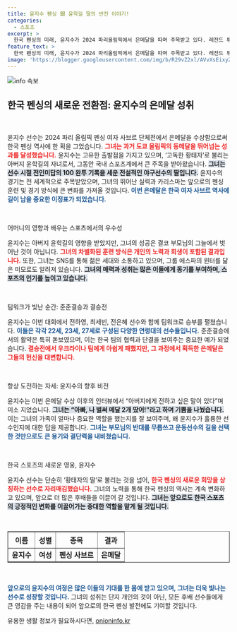 ```yaml
---
title: 윤지수 펜싱 銀 윤학길 딸의 반전 이야기!
categories:
  - 스포츠
excerpt: >
  한국 펜싱의 미래, 윤지수가 2024 파리올림픽에서 은메달을 따며 주목받고 있다. 레전드 투수 윤학길의 딸로서의 부담을 딛고, 역사적인 순간을 만들어낸 그의 특별한 여정을 확인해보세요!
feature_text: >
  한국 펜싱의 미래, 윤지수가 2024 파리올림픽에서 은메달을 따며 주목받고 있다. 레전드 투수 윤학길의 딸로서의 부담을 딛고, 역사적인 순간을 만들어낸 그의 특별한 여정을 확인해보세요!
image: 'https://blogger.googleusercontent.com/img/b/R29vZ2xl/AVvXsEixyZcFfHzMRdzZMjFBmAUKJYCLCGyLL1o632UiGVXcaFdKo_bkvkuCioo0uUKlGfBVcT3P84aROyZIXSBEx3Aw5nCQ3pTgDom1WDC4m8eifvWiAmWEEVb4x6G_l8C0QH225ldMjyaFvpxGEBGNO37VmDTDMHGhJPq73UglMfDca1-0aw/s1600/blogspot.png'
---
```


<p><img src="https://blogger.googleusercontent.com/img/b/R29vZ2xl/AVvXsEixyZcFfHzMRdzZMjFBmAUKJYCLCGyLL1o632UiGVXcaFdKo_bkvkuCioo0uUKlGfBVcT3P84aROyZIXSBEx3Aw5nCQ3pTgDom1WDC4m8eifvWiAmWEEVb4x6G_l8C0QH225ldMjyaFvpxGEBGNO37VmDTDMHGhJPq73UglMfDca1-0aw/s1600/blogspot.png" alt="info 속보" /></p>

<h2 data-ke-size="size26">한국 펜싱의 새로운 전환점: 윤지수의 은메달 성취</h2>

<p data-ke-size="size16">&nbsp;</p>

<p>윤지수 선수는 2024 파리 올림픽 펜싱 여자 사브르 단체전에서 은메달을 수상함으로써 한국 펜싱 역사에 한 획을 그었습니다. <b><span style="color: #ee2323;">그녀는 과거 도쿄 올림픽의 동메달을 뛰어넘는 성과를 달성했습니다.</span></b> 윤지수는 고유한 출발점을 가지고 있으며, ‘고독한 황태자’로 불리는 아버지 윤학길의 자녀로서, 그동안 국내 스포츠계에서 큰 주목을 받아왔습니다. <b><span style="background-color: #21538527;">그녀는 선수 시절 전인미답의 100 완투 기록을 세운 전설적인 야구선수의 딸입니다.</span></b> 윤지수의 경기는 전 세계적으로 주목받았으며, 그녀의 뛰어난 실력과 카리스마는 앞으로의 펜싱 훈련 및 경기 방식에 큰 변화를 가져올 것입니다. <b><span style="color: #1a5490;">이번 은메달은 한국 여자 사브르 역사에 길이 남을 중요한 이정표가 되었습니다.</span></b></p>

<p data-ke-size="size16">&nbsp;</p>

<p>어머니의 영향과 배우는 스포츠에서의 우수성</p>

<p>윤지수는 아버지 윤학길의 영향을 받았지만, 그녀의 성공은 결코 부모님의 그늘에서 벗어난 것이 아닙니다. <b><span style="color: #ee2323;">그녀의 차별화된 훈련 방식은 개인의 노력과 희생이 포함된 결과입니다.</span></b> 또한, 그녀는 SNS를 통해 젊은 세대와 소통하고 있으며, 그룹 에스파의 윈터를 닮은 미모로도 알려져 있습니다. <b><span style="background-color: #21538527;">그녀의 매력과 성취는 많은 이들에게 동기를 부여하며, 스포츠의 인기를 높이고 있습니다.</span></b></p>

<p data-ke-size="size16">&nbsp;</p>

<p>팀워크가 빛난 순간: 준준결승과 결승전</p>

<p>윤지수는 이번 대회에서 전하영, 최세빈, 전은혜 선수와 함께 팀워크로 승부를 펼쳤습니다. <b><span style="color: #1a5490;">이들은 각각 22세, 23세, 27세로 구성된 다양한 연령대의 선수들입니다.</span></b> 준준결승에서의 활약은 특히 돋보였으며, 이는 한국 팀의 협력과 단결을 보여주는 중요한 예가 되었습니다. <b><span style="color: #ee2323;">결승전에서 우크라이나 팀에게 아쉽게 패했지만, 그 과정에서 획득한 은메달은 그들의 헌신을 대변합니다.</span></b></p>

<p data-ke-size="size16">&nbsp;</p>

<p>항상 도전하는 자세: 윤지수의 향후 비전</p>

<p>윤지수는 이번 은메달 수상 이후의 인터뷰에서 “아버지에게 전하고 싶은 말이 있다”며 미소 지었습니다. <b><span style="background-color: #21538527;">그녀는 “아빠, 나 벌써 메달 2개 땄어!”라고 하며 기쁨을 나눴습니다.</span></b> 이는 그녀의 가족이 얼마나 중요한 역할을 했는지를 잘 보여주며, 왜 윤지수가 훌륭한 선수인지에 대한 답을 제공합니다. <b><span style="color: #1a5490;">그녀는 부모님의 반대를 무릅쓰고 운동선수의 길을 선택한 것만으로도 큰 용기와 결단력을 내비쳤습니다. </span></b></p>

<p data-ke-size="size16">&nbsp;</p>

<p>한국 스포츠의 새로운 영웅, 윤지수</p>

<p>윤지수 선수는 단순히 ‘황태자의 딸’로 불리는 것을 넘어, <b><span style="color: #ee2323;">한국 펜싱의 새로운 희망을 상징하는 선수로 자리매김했습니다.</span></b> 그녀의 노력을 통해 한국 펜싱의 역사는 계속 변화하고 있으며, 앞으로 더 많은 후배들을 이끌어 갈 것입니다. <b><span style="background-color: #21538527;">그녀는 앞으로도 한국 스포츠의 긍정적인 변화를 이끌어가는 중대한 역할을 맡게 될 것입니다.</span></b> </p>

<p data-ke-size="size16">&nbsp;</p>

<table style="width: 100%; border-collapse: collapse;" border="1">
  <tr>
    <th style="text-align: center; height: 37px;"><b>이름</b></th>
    <th style="text-align: center; height: 37px;"><b>성별</b></th>
    <th style="text-align: center; height: 37px;"><b>종목</b></th>
    <th style="text-align: center; height: 37px;"><b>결과</b></th>
  </tr>
  <tr>
    <td style="text-align: center; height: 17px;"><b>윤지수</b></td>
    <td style="text-align: center; height: 17px;"><b>여성</b></td>
    <td style="text-align: center; height: 17px;"><b>펜싱 사브르</b></td>
    <td style="text-align: center; height: 17px;"><b>은메달</b></td>
  </tr>
</table>

<p data-ke-size="size16">&nbsp;</p>

<p><b><span style="color: #1a5490;">앞으로의 윤지수의 여정은 많은 이들의 기대를 한 몸에 받고 있으며, 그녀는 더욱 빛나는 선수로 성장할 것입니다.</span></b> 그녀의 성취는 단지 개인의 것이 아닌, 모든 후배 선수들에게 큰 영감을 주는 내용이 되어 앞으로의 한국 펜싱 발전에도 기여할 것입니다.</p>
유용한 생활 정보가 필요하시다면, <a href="https://onioninfo.kr" rel="dofollow">onioninfo.kr</a>


